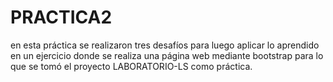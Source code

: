 # PRACTICA2
en esta práctica se realizaron tres desafíos para luego aplicar lo aprendido en un ejercicio donde se realiza una página web mediante bootstrap para lo que se tomó el proyecto LABORATORIO-LS como práctica.
